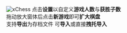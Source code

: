 ![xChess](https://socialify.git.ci/jsun969/xChess/image?description=1&descriptionEditable=%E5%8F%89%E6%A3%8B%20%E5%A4%9A%E4%BA%BA%E4%BA%94%E5%AD%90%E6%A3%8B%E5%B0%8F%E6%B8%B8%E6%88%8FMultiplayer%20Gobang%20Game&forks=1&issues=1&language=1&logo=https%3A%2F%2Fi.loli.net%2F2020%2F11%2F21%2FScF7Vqu9XMavjAQ.png&owner=1&pattern=Brick%20Wall&pulls=1&stargazers=1&theme=Light)
点击**设置**以自定义**游戏人数**与**获胜子数**  
拖动放大窗体后点击**新游戏**即可**扩大棋盘**  
支持**导出**为存档文件 可**导入**或直接**拽托导入**
